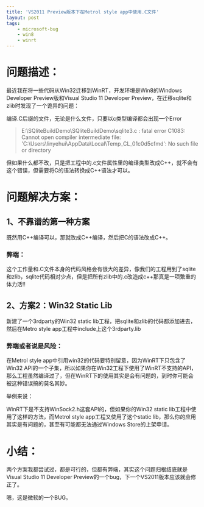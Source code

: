 ```yaml
---
title: 'VS2011 Preview版本下在Metrol style app中使用.C文件'
layout: post
tags:
    - microsoft-bug
    - win8
    - winrt
---
```


# 问题描述：
最近我在将一些代码从Win32迁移到WinRT，开发环境是Win8的Windows Developer Preview版和Visual Studio 11 Developer Preview，在迁移sqlite和zlib时发现了一个诡异的问题：  

编译.C后缀的文件，无论是什么文件，只要以c类型编译都会出现一个Error


> E:\SQliteBuildDemo\SQliteBuildDemo\sqlite3.c : fatal error C1083: Cannot open compiler intermediate file: 
> 'C:\Users\linyehui\AppData\Local\Temp\_CL_01c0d5cfmd': No such file or directory


但如果什么都不改，只是把工程中的.c文件属性里的编译类型改成C++，就不会有这个错误，但需要将C的语法转换成C++语法才可以。

# 问题解决方案：

## 1、不靠谱的第一种方案
既然用C++编译可以，那就改成C++编译，然后把C的语法改成C++。

### 弊端：
这个工作量和.C文件本身的代码风格会有很大的差异，像我们的工程用到了sqlite和zlib，sqlite代码相对少点，但是把所有zlib中的.c改造成c++那真是一项繁重的体力活!!

## 2、方案2：Win32 Static Lib
新建了一个3rdparty的Win32 static lib工程，把sqlite和zlib的代码都添加进去，然后在Metro style app工程中include上这个3rdparty.lib

### 弊端或者说是风险：
在Metrol style app中引用win32的代码要特别留意，因为WinRT下只包含了Win32 API的一个子集，所以如果你在Win32工程下使用了WinRT不支持的API，那么工程虽然编译过了，但在WinRT下的使用其实是会有问题的，到时你可能会被这种错误搞的莫名其妙。

举例来说：  

WinRT下是不支持WinSock2.h这套API的，但如果你的Win32 static lib工程中使用了这样的方法，而Metrol style app工程又使用了这个static lib，那么你的应用其实是有问题的，甚至有可能都无法通过Windows Store的上架申请。


# 小结：
两个方案我都尝试过，都是可行的，但都有弊端，其实这个问题归根结底就是Visual Studio 11 Developer Preview的一个bug，下一个VS2011版本应该就会修正了。  


嗯，这是微软的一个BUG。
